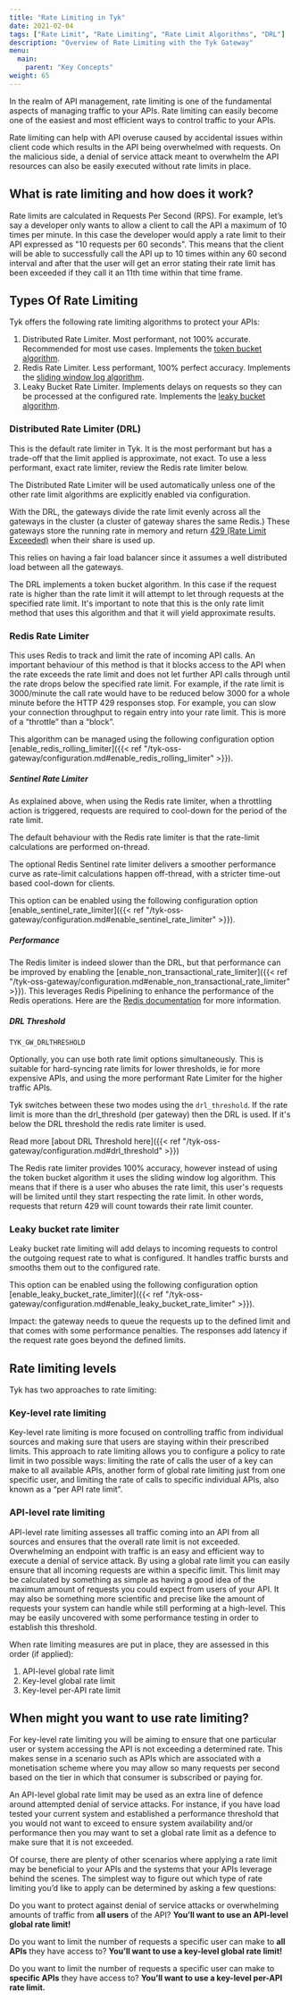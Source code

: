 ```yaml
---
title: "Rate Limiting in Tyk"
date: 2021-02-04
tags: ["Rate Limit", "Rate Limiting", "Rate Limit Algorithms", "DRL"]
description: "Overview of Rate Limiting with the Tyk Gateway"
menu:
  main:
    parent: "Key Concepts"
weight: 65
---
```


In the realm of API management, rate limiting is one of the fundamental aspects of managing traffic to your APIs. Rate limiting can easily become one of the easiest and most efficient ways to control traffic to your APIs.

Rate limiting can help with API overuse caused by accidental issues within client code which results in the API being overwhelmed with requests. On the malicious side, a denial of service attack meant to overwhelm the API resources can also be easily executed without rate limits in place.

## What is rate limiting and how does it work?

Rate limits are calculated in Requests Per Second (RPS). For example, let’s say a developer only wants to allow a client to call the API a maximum of 10 times per minute. In this case the developer would apply a rate limit to their API expressed as "10 requests per 60 seconds". This means that the client will be able to successfully call the API up to 10 times within any 60 second interval and after that the user will get an error stating their rate limit has been exceeded if they call it an 11th time within that time frame.

## Types Of Rate Limiting

Tyk offers the following rate limiting algorithms to protect your APIs:

1. Distributed Rate Limiter. Most performant, not 100% accurate. Recommended for most use cases. Implements the [token bucket algorithm](https://en.wikipedia.org/wiki/Token_bucket).
2. Redis Rate Limiter. Less performant, 100% perfect accuracy. Implements the [sliding window log algorithm](https://developer.redis.com/develop/dotnet/aspnetcore/rate-limiting/sliding-window/).
3. Leaky Bucket Rate Limiter. Implements delays on requests so they can be processed at the configured rate. Implements the [leaky bucket algorithm](https://en.wikipedia.org/wiki/Leaky_bucket).

### Distributed Rate Limiter (DRL)

This is the default rate limiter in Tyk. It is the most performant but has a trade-off that the limit applied is approximate, not exact. To use a less performant, exact rate limiter, review the Redis rate limiter below.

The Distributed Rate Limiter will be used automatically unless one of the other rate limit algorithms are explicitly enabled via configuration.

With the DRL, the gateways divide the rate limit evenly across all the gateways in the cluster (a cluster of gateway shares the same Redis.) These gateways store the running rate in memory and return [429 (Rate Limit Exceeded)](https://developer.mozilla.org/en-US/docs/Web/HTTP/Status/429) when their share is used up.

This relies on having a fair load balancer since it assumes a well distributed load between all the gateways.

The DRL implements a token bucket algorithm. In this case if the request rate is higher than the rate limit it will attempt to let through requests at the specified rate limit. It's important to note that this is the only rate limit method that uses this algorithm and that it will yield approximate results.

### Redis Rate Limiter

This uses Redis to track and limit the rate of incoming API calls. An important behaviour of this method is that it blocks access to the API when the rate exceeds the rate limit and does not let further API calls through until the rate drops below the specified rate limit. For example, if the rate limit is 3000/minute the call rate would have to be reduced below 3000 for a whole minute before the HTTP 429 responses stop.
For example, you can slow your connection throughput to regain entry into your rate limit. This is more of a “throttle” than a “block”.

This algorithm can be managed using the following configuration option [enable_redis_rolling_limiter]({{< ref "/tyk-oss-gateway/configuration.md#enable_redis_rolling_limiter" >}}).

##### Sentinel Rate Limiter

As explained above, when using the Redis rate limiter, when a throttling action is triggered, requests are required to cool-down for the period of the rate limit.

The default behaviour with the Redis rate limiter is that the rate-limit calculations are performed on-thread.

The optional Redis Sentinel rate limiter delivers a smoother performance curve as rate-limit calculations happen off-thread, with a stricter time-out based cool-down for clients. 

This option can be enabled using the following configuration option [enable_sentinel_rate_limiter]({{< ref "/tyk-oss-gateway/configuration.md#enable_sentinel_rate_limiter" >}}).

##### Performance

The Redis limiter is indeed slower than the DRL, but that performance can be improved by enabling the [enable_non_transactional_rate_limiter]({{< ref "/tyk-oss-gateway/configuration.md#enable_non_transactional_rate_limiter" >}}). This leverages Redis Pipelining to enhance the performance of the Redis operations. Here are the [Redis documentation](https://redis.io/docs/manual/pipelining/) for more information.

##### DRL Threshold

`TYK_GW_DRLTHRESHOLD`

Optionally, you can use both rate limit options simultaneously. This is suitable for hard-syncing rate limits for lower thresholds, ie for more expensive APIs, and using the more performant Rate Limiter for the higher traffic APIs.

Tyk switches between these two modes using the `drl_threshold`. If the rate limit is more than the drl_threshold (per gateway) then the DRL is used. If it's below the DRL threshold the redis rate limiter is used.

Read more [about DRL Threshold here]({{< ref "/tyk-oss-gateway/configuration.md#drl_threshold" >}})

The Redis rate limiter provides 100% accuracy, however instead of using the token bucket algorithm it uses the sliding window log algorithm. This means that if there is a user who abuses the rate limit, this user's requests will be limited until they start respecting the rate limit. In other words, requests that return 429 will count towards their rate limit counter.

### Leaky bucket rate limiter

Leaky bucket rate limiting will add delays to incoming requests to control the outgoing request rate to what is configured. It handles traffic bursts and smooths them out to the configured rate.

This option can be enabled using the following configuration option [enable_leaky_bucket_rate_limiter]({{< ref "/tyk-oss-gateway/configuration.md#enable_leaky_bucket_rate_limiter" >}}).

Impact: the gateway needs to queue the requests up to the defined limit and that comes with some performance penalties. The responses add latency if the request rate goes beyond the defined limits.

## Rate limiting levels

Tyk has two approaches to rate limiting:

### Key-level rate limiting

Key-level rate limiting is more focused on controlling traffic from individual sources and making sure that users are staying within their prescribed limits. This approach to rate limiting allows you to configure a policy to rate limit in two possible ways: limiting the rate of calls the user of a key can make to all available APIs, another form of global rate limiting just from one specific user, and limiting the rate of calls to specific individual APIs, also known as a “per API rate limit”.

### API-level rate limiting

API-level rate limiting assesses all traffic coming into an API from all sources and ensures that the overall rate limit is not exceeded. Overwhelming an endpoint with traffic is an easy and efficient way to execute a denial of service attack. By using a global rate limit you can easily ensure that all incoming requests are within a specific limit. This limit may be calculated by something as simple as having a good idea of the maximum amount of requests you could expect from users of your API. It may also be something more scientific and precise like the amount of requests your system can handle while still performing at a high-level. This may be easily uncovered with some performance testing in order to establish this threshold.

When rate limiting measures are put in place, they are assessed in this order (if applied):

1. API-level global rate limit
2. Key-level global rate limit
3. Key-level per-API rate limit

## When might you want to use rate limiting?

For key-level rate limiting you will be aiming to ensure that one particular user or system accessing the API is not exceeding a determined rate. This makes sense in a scenario such as APIs which are associated with a monetisation scheme where you may allow so many requests per second based on the tier in which that consumer is subscribed or paying for.

An API-level global rate limit may be used as an extra line of defence around attempted denial of service attacks. For instance, if you have load tested your current system and established a performance threshold that you would not want to exceed to ensure system availability and/or performance then you may want to set a global rate limit as a defence to make sure that it is not exceeded.

Of course, there are plenty of other scenarios where applying a rate limit may be beneficial to your APIs and the systems that your APIs leverage behind the scenes. The simplest way to figure out which type of rate limiting you’d like to apply can be determined by asking a few questions:

Do you want to protect against denial of service attacks or overwhelming amounts of traffic from **all users** of the API? **You’ll want to use an API-level global rate limit!**

Do you want to limit the number of requests a specific user can make to **all APIs** they have access to? **You’ll want to use a key-level global rate limit!**

Do you want to limit the number of requests a specific user can make to **specific APIs** they have access to? **You’ll want to use a key-level per-API rate limit.**
